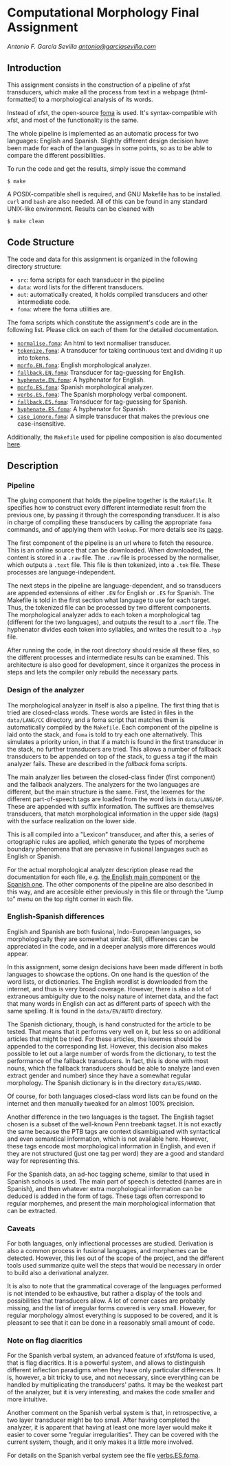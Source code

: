 # Computational Morphology Final Assignment

_Antonio F. García Sevilla <antonio@garciasevilla.com>_

## Introduction

This assignment consists in the construction of a pipeline of xfst transducers,
which make all the process from text in a webpage (html-formatted) to a
morphological analysis of its words.

Instead of xfst, the open-source [foma](https://code.google.com/p/foma/) is
used. It's syntax-compatible with xfst, and most of the functionality is the same.

The whole pipeline is implemented as an automatic process for two languages:
English and Spanish. Slightly different design decision have been made for each
of the languages in some points, so as to be able to compare the different
possibilities.

To run the code and get the results, simply issue the command

`$ make`

A POSIX-compatible shell is required, and
GNU Makefile has to be installed. `curl` and `bash` are also needed. All of this
can be found in any standard UNIX-like environment. Results can be cleaned with

`$ make clean`

## Code Structure

The code and data for this assignment is organized in the following directory
structure:
- `src`: foma scripts for each transducer in the pipeline
- `data`: word lists for the different transducers.
- `out`: automatically created, it holds compiled transducers and other intermediate code.
- `foma`: where the foma utilities are.

The foma scripts which constitute the assignment's code are in the following
list. Please click on each of them for the detailed documentation.
- [`normalise.foma`](docs/normalise.html): An html to text normaliser transducer.
- [`tokenize.foma`](docs/tokenize.html): A transducer for taking continuous text and dividing it up into tokens.
- [`morfo.EN.foma`](docs/morfo.EN.html): English morphological analyzer.
- [`fallback.EN.foma`](docs/fallback.EN.html): Transducer for tag-guessing for English.
- [`hyphenate.EN.foma`](docs/hyphenate.EN.html): A hyphenator for English.
- [`morfo.ES.foma`](docs/morfo.ES.html): Spanish morphological analyzer.
- [`verbs.ES.foma`](docs/verbs.ES.html): The Spanish morphology verbal component.
- [`fallback.ES.foma`](docs/fallback.ES.html): Transducer for tag-guessing for Spanish.
- [`hyphenate.ES.foma`](docs/hyphenate.ES.html): A hyphenator for Spanish.
- [`case_ignore.foma`](docs/case_ignore.html): A simple transducer that makes the previous one case-insensitive.

Additionally, the `Makefile` used for pipeline composition is also documented
[here](docs/Makefile.html).

## Description

### Pipeline

The gluing component that holds the pipeline together is the `Makefile`. It
specifies how to construct every different intermediate result from the previous
one, by passing it through the corresponding transducer. It is also in charge of
compiling these transducers by calling the appropriate `foma` commands, and of
applying them with `lookup`. For more details see its [page](docs/Makefile.html).

The first component of the pipeline is an url where to fetch the resource. This
is an online source that can be downloaded. When downloaded, the content is
stored in a `.raw` file. The `.raw` file is processed by the normaliser, which
outputs a `.text` file. This file is then tokenized, into a `.tok` file. These
processes are language-independent.

The next steps in the pipeline are language-dependent, and so transducers are
appended extensions of either `.EN` for English or `.ES` for Spanish. The
Makefile is told in the first section what language to use for each target.
Thus, the
tokenized file can be processed by two different components. The morphological
analyzer adds to each token a morphological tag (different for the two
languages), and outputs the result to a `.morf` file. The hyphenator divides
each token into syllables, and writes the result to a `.hyp` file.

After running the code, in the root directory should reside all these files, so
the different processes and intermediate results can be examined. This
architecture is also good for development, since it organizes the process in
steps and lets the compiler only rebuild the necessary parts.

### Design of the analyzer

The morphological analyzer in itself is also a pipeline. The first thing that is
tried are closed-class words. These words are listed in files in the
`data/LANG/CC`
directory, and a foma script that matches them is automatically compiled by the
`Makefile`. Each component of the pipeline is laid onto the stack, and `foma` is
told to try each one alternatively. This simulates a priority union, in that if
a match is found in the first transducer in the stack, no further transducers
are tried. This allows a number of fallback transducers to be appended on top of
the stack, to guess a tag if the main analyzer fails. These are described in the
_fallback_ foma scripts.

The main analyzer lies between the closed-class finder (first component) and the
fallback analyzers. The analyzers for the two languages are different, but the
main structure is the same. First, the lexemes for the different part-of-speech
tags are loaded from the word lists in `data/LANG/OP`. These are appended with
suffix information. The suffixes are themselves transducers, that match
morphological information in the upper side (tags) with the surface realization
on the lower side.

This is all compiled into a "Lexicon" transducer, and after this, a series of
ortographic rules are applied, which generate the types of morpheme boundary
phenomena that are pervasive in fusional languages such as English or Spanish.

For the actual morphological analyzer description please read the documentation for
each file, e.g. [the English main component](docs/morfo.EN.html) or [the Spanish one](docs/morfo.ES.html). The other components of the pipeline are also described in this way, and are accesible either previously in this file or through the "Jump to" menu on the top right corner in each file.

### English-Spanish differences

English and Spanish are both fusional, Indo-European languages, so
morphologically they are somewhat similar. Still, differences can be appreciated
in the code, and in a deeper analysis more differences would appear.

In this assignment, some design decisions have been made different in both
languages to showcase the options. On one hand is the question of the word lists, or
dictionaries. The English wordlist is downloaded from the internet, and thus is
very broad coverage. However, there is also a lot of extraneous ambiguity due to
the noisy nature of internet data, and the fact that many words in English can
act as different parts of speech with the same spelling. It is found in the
`data/EN/AUTO` directory.

The Spanish dictionary, though, is hand constructed for the article to be
tested. That means that it performs very well on it, but less so on additional
articles that might be tried. For these articles, the lexemes should be appended
to the corresponding list. However, this decision also makes possible to let out
a large number of words from the dictionary, to test the performance of the
fallback transducers. In fact, this is done with most nouns, which the fallback
transducers should be able to analyze (and even extract gender and number) since
they have a somewhat regular morphology. The Spanish dictionary is in the
directory `data/ES/HAND`.

Of course, for both languages closed-class word lists can be found on the
internet and then manually tweaked for an almost 100% precision.

Another difference in the two languages is the tagset. The English tagset chosen
is a subset of the well-known Penn treebank tagset. It is not exactly the same
because the PTB tags are context disambiguated with syntactical and even
semantical information, which is not available here. However, these tags encode
most morphological information in English, and even if they are not structured
(just one tag per word) they are a good and standard way for representing this.

For the Spanish data, an ad-hoc tagging scheme, similar to that used in Spanish
schools is used. The main part of speech is detected (names are in Spanish), and
then whatever extra morphological information can be deduced is added in the
form of tags. These tags often correspond to regular morphemes, and present the
main morphological information that can be extracted.

### Caveats

For both languages, only inflectional processes are studied. Derivation is also
a common process in fusional languages, and morphemes can be detected. However,
this lies out of the scope of the project, and the different tools used
summarize quite well the steps that would be necessary in order to build also a
derivational analyzer.

It is also to note that the grammatical coverage of the languages performed is
not intended to be exhaustive, but rather a display of the tools and
possibilities that transducers allow. A lot of corner cases are probably
missing, and the list of irregular forms covered is very small. However, for
regular morphology almost everything is supposed to be covered, and it is
pleasant to see that it can be done in a reasonably small amount of code.

### Note on flag diacritics

For the Spanish verbal system, an advanced feature of xfst/foma is used, that is
flag diacritics. It is a powerful system, and allows to distinguish different
inflection paradigms when they have only particular differences. It is, however,
a bit tricky to use, and not necessary, since everything can be handled by
multiplicating the transducers' paths. It may be the weakest part of the
analyzer, but it is very interesting, and makes the code smaller and more
intuitive.

Another comment on the Spanish verbal system is that, in retrospective, a two
layer transducer might be too small. After having completed the analyzer, it is
apparent that having at least one more layer would make it easier to cover some
"regular irregularities". They can be covered with the current system, though,
and it only makes it a little more involved.

For details on the Spanish verbal system see the file [verbs.ES.foma](docs/verbs.ES.html).
